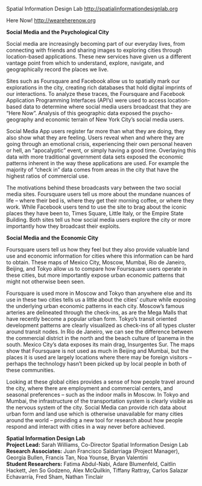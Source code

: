 Spatial Information Design Lab
http://spatialinformationdesignlab.org

Here Now!
http://weareherenow.org


<strong>Social Media and the Psychological City</strong>

Social media are increasingly becoming part of our everyday lives, from connecting with friends and sharing images to exploring cities through location-based applications. These new services have given us a different vantage point from which to understand, explore, navigate, and geographically record the places we live.

Sites such as Foursquare and Facebook allow us to spatially mark our explorations in the city, creating rich databases that hold digital imprints of our interactions. To analyze these traces, the Foursquare and Facebook Application Programming Interfaces (API’s) were used to access location-based data to determine where social media users broadcast that they are “Here Now”. Analysis of this geographic data exposed the psycho-geography and economic terrain of New York City’s social media users.

Social Media App users register far more than what they are doing, they also show what they are feeling. Users reveal when and where they are going through an emotional crisis, experiencing their own personal heaven or hell, an “apocalyptic” event, or simply having a good time. Overlaying this data with more traditional government data sets exposed the economic patterns inherent in the way these applications are used. For example the majority of “check in” data comes from areas in the city that have the highest ratios of commercial use.

The motivations behind these broadcasts vary between the two social media sites. Foursquare users tell us more about the mundane nuances of life – where their bed is, where they get their morning coffee, or where they work. While Facebook users tend to use the site to brag about the iconic places they have been to, Times Square, Little Italy, or the Empire State Building. Both sites tell us how social media users explore the city or more importantly how they broadcast their exploits.


<strong>Social Media and the Economic City</strong>

Foursquare users tell us how they feel but they also provide valuable land use and economic information for cities where this information can be hard to obtain. These maps of Mexico City, Moscow, Mumbai, Rio de Janeiro, Beijing, and Tokyo allow us to compare how Foursquare users operate in these cities, but more importantly expose urban economic patterns that might not otherwise been seen. 

Foursquare is used more in Moscow and Tokyo than anywhere else and its use in these two cities tells us a little about the cities’ culture while exposing the underlying urban economic patterns in each city. Moscow’s famous arteries are delineated through the check-ins, as are the Mega Malls that have recently become a popular urban form. Tokyo’s transit oriented development patterns are clearly visualized as check-ins of all types cluster around transit nodes. In Rio de Janeiro, we can see the difference between the commercial district in the north and the beach culture of Ipanema in the south. Mexico City’s data exposes its main drag, Insurgentes Sur. The maps show that Foursquare is not used as much in Beijing and Mumbai, but the places it is used are largely locations where there may be foreign visitors – perhaps the technology hasn’t been picked up by local people in both of these communities.

Looking at these global cities provides a sense of how people travel around the city, where there are employment and commercial centers, and seasonal preferences – such as the indoor malls in Moscow. In Tokyo and Mumbai, the infrastructure of the transportation system is clearly visible as the nervous system of the city. Social Media can provide rich data about urban form and land use which is otherwise unavailable for many cities around the world – providing a new tool for research about how people respond and interact with cities in a way never before achieved.


<strong>Spatial Information Design Lab</strong><br>
<strong>Project Lead: </strong>Sarah Williams, Co-Director Spatial Information Design Lab<br>
<strong>Research Associates:</strong> Juan Francisco Saldarriaga (Project Manager), Georgia Bullen, Francis Tan, Noa Younse, Bryan Valentini<br>
<strong>Student Researchers:</strong> Fatima Abdul-Nabi, Adare Blumenfeld, Caitlin Hackett, Jen So Godzeno, Alex McQuilkin, Tiffany Rattray, Carlos Salazar Echavarría, Fred Sham, Nathan Tinclair